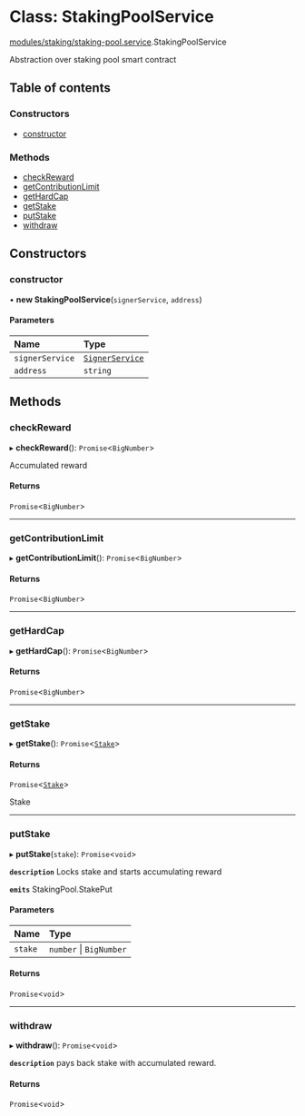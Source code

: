 # Class: StakingPoolService

[modules/staking/staking-pool.service](../modules/modules_staking_staking_pool_service.md).StakingPoolService

Abstraction over staking pool smart contract

## Table of contents

### Constructors

- [constructor](modules_staking_staking_pool_service.StakingPoolService.md#constructor)

### Methods

- [checkReward](modules_staking_staking_pool_service.StakingPoolService.md#checkreward)
- [getContributionLimit](modules_staking_staking_pool_service.StakingPoolService.md#getcontributionlimit)
- [getHardCap](modules_staking_staking_pool_service.StakingPoolService.md#gethardcap)
- [getStake](modules_staking_staking_pool_service.StakingPoolService.md#getstake)
- [putStake](modules_staking_staking_pool_service.StakingPoolService.md#putstake)
- [withdraw](modules_staking_staking_pool_service.StakingPoolService.md#withdraw)

## Constructors

### constructor

• **new StakingPoolService**(`signerService`, `address`)

#### Parameters

| Name | Type |
| :------ | :------ |
| `signerService` | [`SignerService`](modules_signer_signer_service.SignerService.md) |
| `address` | `string` |

## Methods

### checkReward

▸ **checkReward**(): `Promise`<`BigNumber`\>

Accumulated reward

#### Returns

`Promise`<`BigNumber`\>

___

### getContributionLimit

▸ **getContributionLimit**(): `Promise`<`BigNumber`\>

#### Returns

`Promise`<`BigNumber`\>

___

### getHardCap

▸ **getHardCap**(): `Promise`<`BigNumber`\>

#### Returns

`Promise`<`BigNumber`\>

___

### getStake

▸ **getStake**(): `Promise`<[`Stake`](../modules/modules_staking_staking_service.md#stake)\>

#### Returns

`Promise`<[`Stake`](../modules/modules_staking_staking_service.md#stake)\>

Stake

___

### putStake

▸ **putStake**(`stake`): `Promise`<`void`\>

**`description`** Locks stake and starts accumulating reward

**`emits`** StakingPool.StakePut

#### Parameters

| Name | Type |
| :------ | :------ |
| `stake` | `number` \| `BigNumber` |

#### Returns

`Promise`<`void`\>

___

### withdraw

▸ **withdraw**(): `Promise`<`void`\>

**`description`** pays back stake with accumulated reward.

#### Returns

`Promise`<`void`\>
